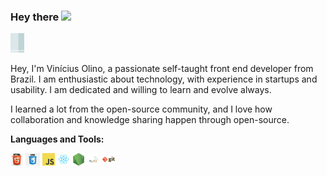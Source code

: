### Hey there <img src="https://media.giphy.com/media/hvRJCLFzcasrR4ia7z/giphy.gif" width="25px">
<a href="https://www.linkedin.com/in/vinicius-olino">
  <img align="left" alt="Vini Linkedin" width="22px" src="https://github.com/maysu1914/LinkedIn-Profile-Default-Background-Image-SVG/blob/master/LinkedIn%20Default%20Background%20Design.svg" />
</a>

<br />

<br />

Hey, I'm Vinícius Olino, a passionate self-taught front end developer from Brazil. I am enthusiastic about technology, with experience in startups and usability. I am dedicated and willing to learn and evolve always.

I learned a lot from the open-source community, and I love how collaboration and knowledge sharing happen through open-source.


  

**Languages and Tools:**  

<code><img height="20" src="https://github.com/olino1000/olino1000/blob/357648bcb01c2a2ce686eb234cd51884c7cedfd2/html5.jpg"></code>
<code><img height="20" src="https://github.com/olino1000/olino1000/blob/357648bcb01c2a2ce686eb234cd51884c7cedfd2/css.png"></code>
<code><img height="20" src="https://raw.githubusercontent.com/github/explore/80688e429a7d4ef2fca1e82350fe8e3517d3494d/topics/javascript/javascript.png"></code>
<code><img height="20" src="https://raw.githubusercontent.com/github/explore/80688e429a7d4ef2fca1e82350fe8e3517d3494d/topics/react/react.png"></code>
<code><img height="20" src="https://raw.githubusercontent.com/github/explore/80688e429a7d4ef2fca1e82350fe8e3517d3494d/topics/nodejs/nodejs.png"></code>
<code><img height="20" src="https://raw.githubusercontent.com/github/explore/80688e429a7d4ef2fca1e82350fe8e3517d3494d/topics/mysql/mysql.png"></code>
<code><img height="20" src="https://raw.githubusercontent.com/github/explore/80688e429a7d4ef2fca1e82350fe8e3517d3494d/topics/git/git.png"></code>
